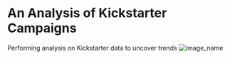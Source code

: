 # An Analysis of Kickstarter Campaigns
 Performing analysis on Kickstarter data to uncover trends
![image_name](path/to/image_name.png)
